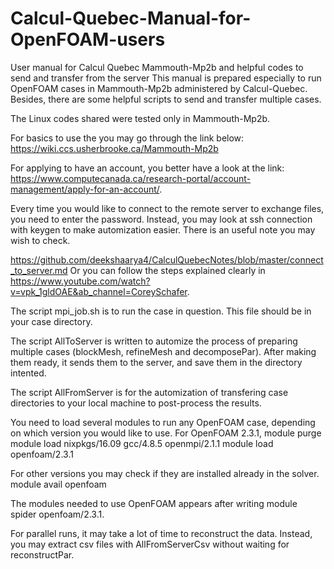 # Calcul-Quebec-Manual-for-OpenFOAM-users


User manual for Calcul Quebec Mammouth-Mp2b and helpful codes to send and transfer from the server
This manual is prepared especially to run OpenFOAM cases in Mammouth-Mp2b administered by Calcul-Quebec. Besides, there are some helpful scripts to send and transfer 
multiple cases.

The Linux codes shared were tested only in Mammouth-Mp2b.

For basics to use the you may go through the link below:
https://wiki.ccs.usherbrooke.ca/Mammouth-Mp2b

For applying to have an account, you better have a look at the link: https://www.computecanada.ca/research-portal/account-management/apply-for-an-account/.


Every time you would like to connect to the remote server to exchange files, you need to enter the password. Instead, you may look at ssh connection with keygen 
to make automization easier. There is an useful note you may wish to check.

https://github.com/deekshaarya4/CalculQuebecNotes/blob/master/connect_to_server.md
Or you can follow the steps explained clearly in https://www.youtube.com/watch?v=vpk_1gldOAE&ab_channel=CoreySchafer.

The script mpi_job.sh is to run the case in question. This file should be in your case directory. 

The script AllToServer is written to automize the process of preparing multiple cases (blockMesh, refineMesh and decomposePar). After making them ready, it sends them to the server, 
and save them in the directory intented.


The script AllFromServer is for  the automization of transfering case directories to your local machine to post-process the results.

You need to load several modules to run any OpenFOAM case, depending on which version you would like to use. 
For OpenFOAM 2.3.1,
module purge
module load nixpkgs/16.09  gcc/4.8.5  openmpi/2.1.1
module load openfoam/2.3.1

For other versions you may check if they are installed already in the solver. 
module avail openfoam 

The modules needed to use OpenFOAM appears after writing module spider openfoam/2.3.1.

For parallel runs, it may take a lot of time to reconstruct the data. Instead, you may extract csv files with AllFromServerCsv without waiting for reconstructPar.


